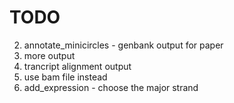 # TODO
2. annotate_minicircles - genbank output for paper
14. more output
15. trancript alignment output
17. use bam file instead
21. add_expression - choose the major strand 